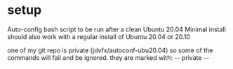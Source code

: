 # setup
Auto-config bash script to be run after a clean Ubuntu 20.04 Minimal install
should also work with a regular install of Ubuntu 20.04 or 20.10

one of my git repo is private (jdvfx/autoconf-ubu20.04)
so some of the commands will fail and be ignored.
they are marked with: -- private --



